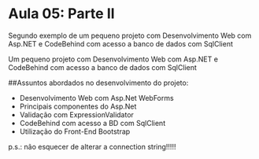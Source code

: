 Aula 05: Parte II
========

Segundo exemplo de um pequeno projeto com Desenvolvimento Web com Asp.NET e CodeBehind com acesso a banco de dados com SqlClient


Um pequeno projeto com Desenvolvimento Web com Asp.NET e CodeBehind com acesso a banco de dados com SqlClient

##Assuntos abordados no desenvolvimento do projeto:

- Desenvolvimento Web com Asp.Net WebForms
- Principais componentes do Asp.Net
- Validação com ExpressionValidator
- CodeBehind com acesso a BD com SqlClient
- Utilização do Front-End Bootstrap

p.s.: não esquecer de alterar a connection string!!!!!
